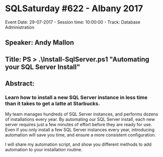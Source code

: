 # SQLSaturday #622 - Albany 2017
Event Date: 29-07-2017 - Session time: 10:00:00 - Track: Database Administration
## Speaker: Andy Mallon
## Title: PS > .\Install-SqlServer.ps1  "Automating your SQL Server Install"
## Abstract:
### Learn how to install a new SQL Server instance in less time than it takes to get a latte at Starbucks. 

My team manages hundreds of SQL Server instances, and performs dozens of installations every year. By automating our SQL Server install, each new server requires just a few minutes of effort before they are ready for use. Even if you only install a few SQL Server instances every year, introducing automation will save you time, and ensure a more consistent configuration. 

I will share my automation script, and show you different methods to add automation to your installation routine.
